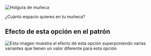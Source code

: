 ![Holgura de muñeca](cuffease.svg)

¿Cuánto espacio quieres en tu muñeca?

## Efecto de esta opción en el patrón

![Esta imagen muestra el efecto de esta opción superponiendo varias variantes que tienen un valor diferente para esta opción](sven_cuffease_sample.svg "Efecto de esta opción en el patrón")
